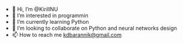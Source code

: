 - 👋 Hi, I’m @KirillNU
- 👀 I’m interested in programmin
- 🌱 I’m currently learning Python
- 💞️ I’m looking to collaborate on Python and neural networks design
- 📫 How to reach me kdbarannik@gmail.com

<!---
KirillNU/KirillNU is a ✨ special ✨ repository because its `README.md` (this file) appears on your GitHub profile.
You can click the Preview link to take a look at your changes.
--->
